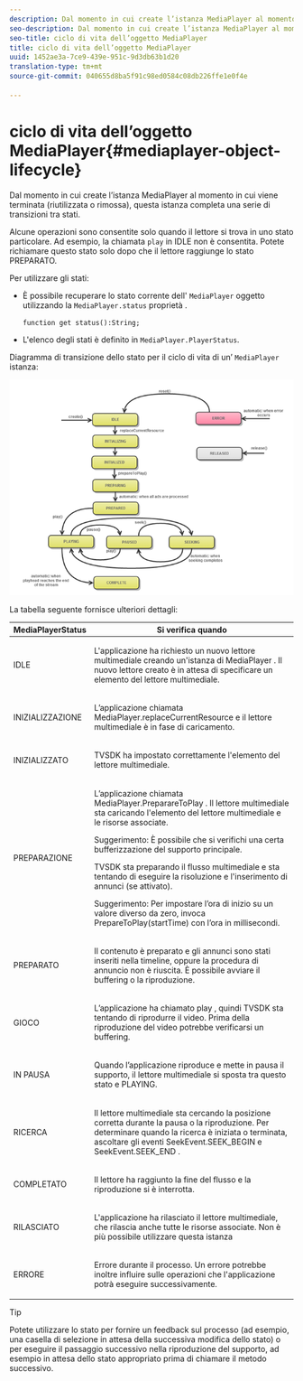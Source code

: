 ```yaml
---
description: Dal momento in cui create l’istanza MediaPlayer al momento in cui viene terminata (riutilizzata o rimossa), questa istanza completa una serie di transizioni tra stati.
seo-description: Dal momento in cui create l’istanza MediaPlayer al momento in cui viene terminata (riutilizzata o rimossa), questa istanza completa una serie di transizioni tra stati.
seo-title: ciclo di vita dell’oggetto MediaPlayer
title: ciclo di vita dell’oggetto MediaPlayer
uuid: 1452ae3a-7ce9-439e-951c-9d3db63b1d20
translation-type: tm+mt
source-git-commit: 040655d8ba5f91c98ed0584c08db226ffe1e0f4e

---
```



# ciclo di vita dell’oggetto MediaPlayer{#mediaplayer-object-lifecycle}

Dal momento in cui create l’istanza MediaPlayer al momento in cui viene terminata (riutilizzata o rimossa), questa istanza completa una serie di transizioni tra stati.

Alcune operazioni sono consentite solo quando il lettore si trova in uno stato particolare. Ad esempio, la chiamata `play` in IDLE non è consentita. Potete richiamare questo stato solo dopo che il lettore raggiunge lo stato PREPARATO.

Per utilizzare gli stati:

* È possibile recuperare lo stato corrente dell&#39; `MediaPlayer` oggetto utilizzando la `MediaPlayer.status` proprietà .

   ```
   function get status():String;
   ```

* L&#39;elenco degli stati è definito in `MediaPlayer.PlayerStatus`.

Diagramma di transizione dello stato per il ciclo di vita di un’ `MediaPlayer` istanza:
<!--<a id="fig_1C55DE3F186F4B36AFFDCDE90379534C"></a>-->

![](assets/player-state-transitions-diagram-flash-1_2_web.png)

La tabella seguente fornisce ulteriori dettagli:

<table id="table_426F0093E4214EA88CD72A7796B58DFD"> 
 <thead> 
  <tr> 
   <th colname="col1" class="entry"> <span class="codeph"> MediaPlayerStatus </span> </th> 
   <th colname="col2" class="entry"> Si verifica quando </th> 
  </tr> 
 </thead>
 <tbody> 
  <tr> 
   <td colname="col1"> <span class="codeph"> IDLE </span> </td> 
   <td colname="col2"> <p> L'applicazione ha richiesto un nuovo lettore multimediale creando un'istanza di <span class="codeph"> MediaPlayer </span>. Il nuovo lettore creato è in attesa di specificare un elemento del lettore multimediale. </p> </td> 
  </tr> 
  <tr> 
   <td colname="col1"> <span class="codeph"> INIZIALIZZAZIONE </span> </td> 
   <td colname="col2"> <p>L’applicazione chiamata <span class="codeph"> MediaPlayer.replaceCurrentResource </span>e il lettore multimediale è in fase di caricamento. </p> </td> 
  </tr> 
  <tr> 
   <td colname="col1"> <span class="codeph"> INIZIALIZZATO </span> </td> 
   <td colname="col2"> <p>TVSDK ha impostato correttamente l'elemento del lettore multimediale. </p> </td> 
  </tr> 
  <tr> 
   <td colname="col1"> <span class="codeph"> PREPARAZIONE </span> </td> 
   <td colname="col2"> <p>L’applicazione chiamata <span class="codeph"> MediaPlayer.PreparareToPlay </span>. Il lettore multimediale sta caricando l'elemento del lettore multimediale e le risorse associate. </p> <p>Suggerimento:  È possibile che si verifichi una certa bufferizzazione del supporto principale. </p> <p>TVSDK sta preparando il flusso multimediale e sta tentando di eseguire la risoluzione e l'inserimento di annunci (se attivato). </p> <p>Suggerimento:  Per impostare l’ora di inizio su un valore diverso da zero, invoca <span class="codeph"> PrepareToPlay(startTime) </span> con l’ora in millisecondi. </p> </td> 
  </tr> 
  <tr> 
   <td colname="col1"> <span class="codeph"> PREPARATO </span> </td> 
   <td colname="col2"> <p>Il contenuto è preparato e gli annunci sono stati inseriti nella timeline, oppure la procedura di annuncio non è riuscita. È possibile avviare il buffering o la riproduzione. </p> </td> 
  </tr> 
  <tr> 
   <td colname="col1"> <span class="codeph"> GIOCO </span> </td> 
   <td colname="col2"> <p>L’applicazione ha chiamato <span class="codeph"> play </span>, quindi TVSDK sta tentando di riprodurre il video. Prima della riproduzione del video potrebbe verificarsi un buffering. </p> </td> 
  </tr> 
  <tr> 
   <td colname="col1"> <span class="codeph"> IN PAUSA </span> </td> 
   <td colname="col2"> <p>Quando l’applicazione riproduce e mette in pausa il supporto, il lettore multimediale si sposta tra questo stato e PLAYING. </p> </td> 
  </tr> 
  <tr> 
   <td colname="col1"> <span class="codeph"> RICERCA </span> </td> 
   <td colname="col2"> <p>Il lettore multimediale sta cercando la posizione corretta durante la pausa o la riproduzione. Per determinare quando la ricerca è iniziata o terminata, ascoltare gli eventi <span class="codeph"> SeekEvent.SEEK_BEGIN </span> e <span class="codeph"> SeekEvent.SEEK_END </span> . </p> </td> 
  </tr> 
  <tr> 
   <td colname="col1"> <span class="codeph"> COMPLETATO </span> </td> 
   <td colname="col2"> <p>Il lettore ha raggiunto la fine del flusso e la riproduzione si è interrotta. </p> </td> 
  </tr> 
  <tr> 
   <td colname="col1"> <span class="codeph"> RILASCIATO </span> </td> 
   <td colname="col2"> <p>L'applicazione ha rilasciato il lettore multimediale, che rilascia anche tutte le risorse associate. Non è più possibile utilizzare questa istanza </p> </td> 
  </tr> 
  <tr> 
   <td colname="col1"> <span class="codeph"> ERRORE </span> </td> 
   <td colname="col2"> <p>Errore durante il processo. Un errore potrebbe inoltre influire sulle operazioni che l'applicazione potrà eseguire successivamente. </p> </td> 
  </tr> 
 </tbody> 
</table>

>[!TIP]
>
>Potete utilizzare lo stato per fornire un feedback sul processo (ad esempio, una casella di selezione in attesa della successiva modifica dello stato) o per eseguire il passaggio successivo nella riproduzione del supporto, ad esempio in attesa dello stato appropriato prima di chiamare il metodo successivo.

